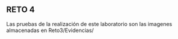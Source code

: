 ## RETO 4

Las pruebas de la realización de este laboratorio son las imagenes almacenadas en Reto3/Evidencias/